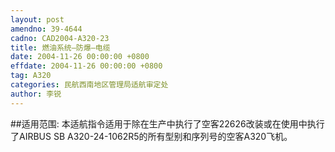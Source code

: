 ```yaml
---
layout: post
amendno: 39-4644
cadno: CAD2004-A320-23
title: 燃油系统—防爆—电缆
date: 2004-11-26 00:00:00 +0800
effdate: 2004-11-26 00:00:00 +0800
tag: A320
categories: 民航西南地区管理局适航审定处
author: 李锐
---
```


##适用范围:
本适航指令适用于除在生产中执行了空客22626改装或在使用中执行了AIRBUS SB A320-24-1062R5的所有型别和序列号的空客A320飞机。

